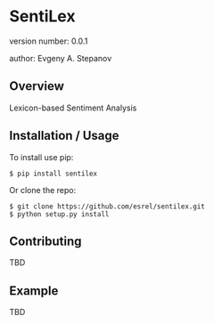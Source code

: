 SentiLex
===============================

version number: 0.0.1

author: Evgeny A. Stepanov

Overview
--------

Lexicon-based Sentiment Analysis

Installation / Usage
--------------------

To install use pip:

    $ pip install sentilex


Or clone the repo:

    $ git clone https://github.com/esrel/sentilex.git
    $ python setup.py install
    
Contributing
------------

TBD

Example
-------

TBD
